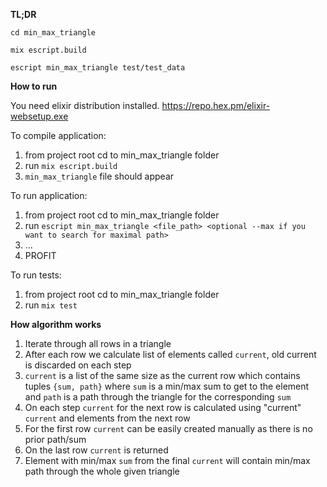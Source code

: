 **TL;DR**

`cd min_max_triangle`

`mix escript.build`

`escript min_max_triangle test/test_data`

**How to run**

You need elixir distribution installed. https://repo.hex.pm/elixir-websetup.exe

To compile application:
1) from project root cd to min_max_triangle folder
2) run `mix escript.build`
3) `min_max_triangle` file should appear

To run application:
1) from project root cd to min_max_triangle folder
2) run `escript min_max_triangle <file_path> <optional --max if you want to search for maximal path>`
3) ...
4) PROFIT

To run tests:
1) from project root cd to min_max_triangle folder
2) run `mix test`

**How algorithm works**

1) Iterate through all rows in a triangle
2) After each row we calculate list of elements called `current`, old current is 
discarded on each step
3) `current` is a list of the same size as the current row which contains tuples 
`{sum, path}` where `sum` is a min/max sum to get to the element and `path` 
is a path through the triangle for the corresponding `sum`
4) On each step `current` for the next row is calculated using "current" `current`
and elements from the next row
5) For the first row `current` can be easily created manually as there is no prior 
path/sum
6) On the last row `current` is returned
7) Element with min/max `sum` from the final `current` will contain min/max path through
the whole given triangle